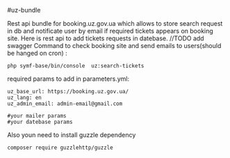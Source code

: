 #uz-bundle
 
Rest api bundle for booking.uz.gov.ua which allows to store search request in db and notificate user by email if required tickets appears on booking site.
Here is rest api to add tickets requests in datebase. //TODO add swagger
Command to check booking site and send emails to users(should be hanged on cron) : 

    php symf-base/bin/console  uz:search-tickets

required params to add in parameters.yml:

    uz_base_url: https://booking.uz.gov.ua/
    uz_lang: en
    uz_admin_email: admin-email@gmail.com
    
    #your mailer params
    #your datebase params
    
Also youn need to install guzzle dependency

    composer require guzzlehttp/guzzle




    
